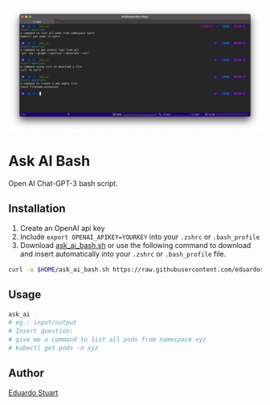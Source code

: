 !["A command to list all files from a folder, include hidden files"](./screenshot.png)

# Ask AI Bash

Open AI Chat-GPT-3 bash script.

## Installation

1. Create an OpenAI api key
2. Include `export OPENAI_APIKEY=YOURKEY` into your `.zshrc` or `.bash_profile`
3. Download [ask_ai_bash.sh](./ask_ai_bash.sh) or use the following command to download and insert automatically into your `.zshrc` or `.bash_profile` file.

```sh
curl -o $HOME/ask_ai_bash.sh https://raw.githubusercontent.com/eduardostuart/ask_ai_bash/main/ask_ai_bash.sh && echo "source $HOME/ask_ai_bash.sh" >> ~/.zshrc && source ~/.zshrc
```

## Usage

```sh
ask_ai
# eg.: input/output
# Insert question:
# give me a command to list all pods from namespace xyz
# kubectl get pods -n xyz
```

## Author

[Eduardo Stuart](https://s.tuart.dev)
